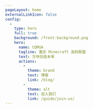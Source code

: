 ```yaml
---
pageLayout: home
externalLinkIcon: false
config:
  -
    type: hero
    full: true
    background: /front-background.png
    hero:
      name: CQMUA
      tagline: 重庆 Minecraft 高校联盟
      text: 方块创造未来
      actions:
        -
          theme: brand
          text: 博客
          link: /blog/
        -
          theme: alt
          text: 加入我们
          link: /guide/join-us/
---
```

